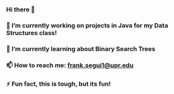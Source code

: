 ### Hi there 👋
### 🔭 I’m currently working on projects in Java for my Data Structures class!
### 🌱 I’m currently learning about Binary Search Trees
### 📫 How to reach me: frank.segui1@upr.edu
### ⚡ Fun fact, this is tough, but its fun!
<!--
**FrankSeg117/FrankSeg117** is a ✨ _special_ ✨ repository because its `README.md` (this file) appears on your GitHub profile.

Here are some ideas to get you started:

- 🔭 I’m currently working on ...
- 🌱 I’m currently learning ...
- 👯 I’m looking to collaborate on ...
- 🤔 I’m looking for help with ...
- 💬 Ask me about ...
- 📫 How to reach me: ...
- 😄 Pronouns: ...
- ⚡ Fun fact: ...
-->
